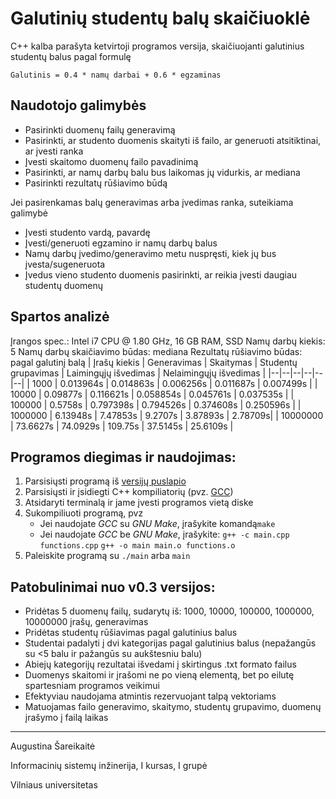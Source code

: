 
# Galutinių studentų balų skaičiuoklė

C++ kalba parašyta ketvirtoji programos versija, skaičiuojanti galutinius studentų balus pagal formulę

    Galutinis = 0.4 * namų darbai + 0.6 * egzaminas



## Naudotojo galimybės

 - Pasirinkti duomenų failų generavimą
 - Pasirinkti, ar studento duomenis skaityti iš failo, ar generuoti atsitiktinai, ar įvesti ranka
 - Įvesti skaitomo duomenų failo pavadinimą
 - Pasirinkti, ar namų darbų balu bus laikomas jų vidurkis, ar mediana
 - Pasirinkti rezultatų rūšiavimo būdą
 
 Jei pasirenkamas balų generavimas arba įvedimas ranka, suteikiama galimybė
 - Įvesti studento vardą, pavardę
 - Įvesti/generuoti egzamino ir namų darbų balus
 - Namų darbų įvedimo/generavimo metu nuspręsti, kiek jų bus įvesta/sugeneruota
 - Įvedus vieno studento duomenis pasirinkti, ar reikia įvesti daugiau studentų duomenų


## Spartos analizė
Įrangos spec.: Intel i7 CPU @ 1.80 GHz, 16 GB RAM, SSD
Namų darbų kiekis: 5
Namų darbų skaičiavimo būdas: mediana
Rezultatų rūšiavimo būdas: pagal galutinį balą
| Įrašų kiekis | Generavimas | Skaitymas | Studentų grupavimas | Laimingųjų išvedimas | Nelaimingųjų išvedimas |
|--|--|--|--|--|--|
| 1000 | 0.013964s | 0.014863s | 0.006256s | 0.011687s | 0.007499s |
| 10000 | 0.09877s | 0.116621s | 0.058854s | 0.045761s | 0.037535s |
| 100000 | 0.5758s  | 0.797398s | 0.794526s | 0.374608s | 0.250596s |
| 1000000 | 6.13948s | 7.47853s | 9.2707s | 3.87893s | 2.78709s|
| 10000000 | 73.6627s | 74.0929s | 109.75s | 37.5145s | 25.6109s |


## Programos diegimas ir naudojimas:

 1. Parsisiųsti programą iš [versijų puslapio](https://github.com/Naktis/final-grades/releases)
 2. Parsisiųsti ir įsidiegti C++ kompiliatorių (pvz. [GCC](https://gcc.gnu.org/))
 3. Atsidaryti terminalą ir jame įvesti programos vietą diske
 4. Sukompiliuoti programą, pvz
	- Jei naudojate *GCC* su *GNU Make*, įrašykite komandą`make`
	- Jei naudojate *GCC* be *GNU Make*, įrašykite: 
	`g++ -c main.cpp functions.cpp`
	`g++ -o main main.o functions.o`
5. Paleiskite programą su `./main` arba `main`
 
 
## Patobulinimai nuo v0.3 versijos:

 - Pridėtas 5 duomenų failų, sudarytų iš: 1000, 10000, 100000, 1000000, 10000000 įrašų, generavimas
 - Pridėtas studentų rūšiavimas pagal galutinius balus
 - Studentai padalyti į dvi kategorijas pagal galutinius balus (nepažangūs su <5 balu ir pažangūs su aukštesniu balu)
 - Abiejų kategorijų rezultatai išvedami į skirtingus .txt formato failus
 - Duomenys skaitomi ir įrašomi ne po vieną elementą, bet po eilutę spartesniam programos veikimui
 - Efektyviau naudojama atmintis rezervuojant talpą vektoriams
 - Matuojamas failo generavimo, skaitymo, studentų grupavimo, duomenų įrašymo į failą laikas

------------
Augustina Šareikaitė

Informacinių sistemų inžinerija, I kursas, I grupė

Vilniaus universitetas
